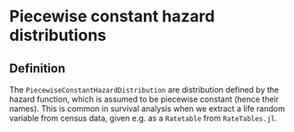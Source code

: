 # Piecewise constant hazard distributions

## Definition

The `PiecewiseConstantHazardDistribution` are distribution defined by the hazard function, which is assumed to be piecewise constant (hence their names). This is common in survival analysis when we extract a life random variable from census data, given e.g. as a `Ratetable` from `RateTables.jl`. 